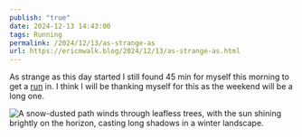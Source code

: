 ```yaml
---
publish: "true"
date: 2024-12-13 14:43:00
tags: Running
permalink: /2024/12/13/as-strange-as
url: https://ericmwalk.blog/2024/12/13/as-strange-as.html
---
```


As strange as this day started I still found 45 min for myself this morning to get a [run](https://strava.com/activities/13107473114) in. I think I will be thanking myself for this as the weekend will be a long one.

![A snow-dusted path winds through leafless trees, with the sun shining brightly on the horizon, casting long shadows in a winter landscape.](https://ericmwalk.blog/uploads/2024/0c2361d483.jpeg)